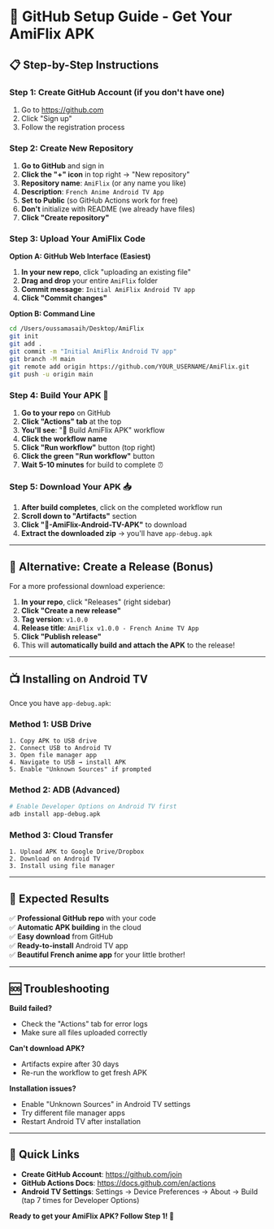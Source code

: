 # 🚀 GitHub Setup Guide - Get Your AmiFlix APK

## 📋 **Step-by-Step Instructions**

### **Step 1: Create GitHub Account** (if you don't have one)
1. Go to https://github.com
2. Click "Sign up"
3. Follow the registration process

### **Step 2: Create New Repository**
1. **Go to GitHub** and sign in
2. **Click the "+" icon** in top right → "New repository"
3. **Repository name**: `AmiFlix` (or any name you like)
4. **Description**: `French Anime Android TV App`
5. **Set to Public** (so GitHub Actions work for free)
6. **Don't** initialize with README (we already have files)
7. **Click "Create repository"**

### **Step 3: Upload Your AmiFlix Code**

**Option A: GitHub Web Interface (Easiest)**
1. **In your new repo**, click "uploading an existing file"
2. **Drag and drop** your entire `AmiFlix` folder
3. **Commit message**: `Initial AmiFlix Android TV app`
4. **Click "Commit changes"**

**Option B: Command Line**
```bash
cd /Users/oussamasaih/Desktop/AmiFlix
git init
git add .
git commit -m "Initial AmiFlix Android TV app"
git branch -M main
git remote add origin https://github.com/YOUR_USERNAME/AmiFlix.git
git push -u origin main
```

### **Step 4: Build Your APK** 🔨

1. **Go to your repo** on GitHub
2. **Click "Actions" tab** at the top
3. **You'll see**: "🎌 Build AmiFlix APK" workflow
4. **Click the workflow name**
5. **Click "Run workflow"** button (top right)
6. **Click the green "Run workflow"** button
7. **Wait 5-10 minutes** for build to complete ⏰

### **Step 5: Download Your APK** 📥

1. **After build completes**, click on the completed workflow run
2. **Scroll down to "Artifacts"** section
3. **Click "🎌-AmiFlix-Android-TV-APK"** to download
4. **Extract the downloaded zip** → you'll have `app-debug.apk`

---

## 🎯 **Alternative: Create a Release** (Bonus)

For a more professional download experience:

1. **In your repo**, click "Releases" (right sidebar)
2. **Click "Create a new release"**
3. **Tag version**: `v1.0.0`
4. **Release title**: `AmiFlix v1.0.0 - French Anime TV App`
5. **Click "Publish release"**
6. This will **automatically build and attach the APK** to the release!

---

## 📺 **Installing on Android TV**

Once you have `app-debug.apk`:

### **Method 1: USB Drive** 
```
1. Copy APK to USB drive
2. Connect USB to Android TV  
3. Open file manager app
4. Navigate to USB → install APK
5. Enable "Unknown Sources" if prompted
```

### **Method 2: ADB** (Advanced)
```bash
# Enable Developer Options on Android TV first
adb install app-debug.apk
```

### **Method 3: Cloud Transfer**
```
1. Upload APK to Google Drive/Dropbox
2. Download on Android TV
3. Install using file manager
```

---

## 🎉 **Expected Results**

✅ **Professional GitHub repo** with your code  
✅ **Automatic APK building** in the cloud  
✅ **Easy download** from GitHub  
✅ **Ready-to-install** Android TV app  
✅ **Beautiful French anime app** for your little brother!  

---

## 🆘 **Troubleshooting**

**Build failed?**
- Check the "Actions" tab for error logs
- Make sure all files uploaded correctly

**Can't download APK?**
- Artifacts expire after 30 days
- Re-run the workflow to get fresh APK

**Installation issues?**
- Enable "Unknown Sources" in Android TV settings
- Try different file manager apps
- Restart Android TV after installation

---

## 🔗 **Quick Links**

- **Create GitHub Account**: https://github.com/join
- **GitHub Actions Docs**: https://docs.github.com/en/actions
- **Android TV Settings**: Settings → Device Preferences → About → Build (tap 7 times for Developer Options)

**Ready to get your AmiFlix APK? Follow Step 1! 🚀** 